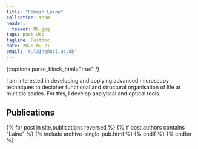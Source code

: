 ```yaml
---
title: "Romain Laine"
collection: team
header:
  teaser: RL.jpg
tags: post-doc
tagline: Postdoc
date: 2020-02-21
email: 'r.laine@ucl.ac.uk'
---
```


{::options parse_block_html="true" /}

<p align= "justify">

I am interested in developing and applying advanced microscopy techniques to decipher functional and structural organisation of life at multiple scales. For this, I develop analytical and optical tools.

<p align= "justify">
<h2> Publications </h2>
{% for post in site.publications reversed %}
  {% if post.authors contains "Laine" %}
    {% include archive-single-pub.html %}
  {% endif %}
{% endfor %}
